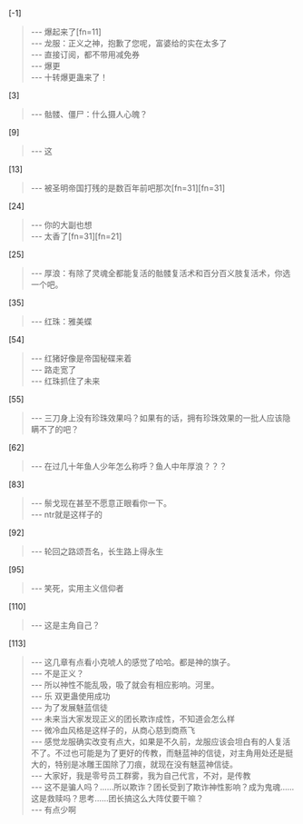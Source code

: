 
[-1] 
>--- 爆起来了[fn=11]<br>
>--- 龙服：正义之神，抱歉了您呢，富婆给的实在太多了<br>
>--- 直接订阅，都不带用减免券<br>
>--- 爆更<br>
>--- 十转爆更蛊来了！<br>

[3] 
>--- 骷髅、僵尸：什么摄人心魄？<br>

[9] 
>--- 这<br>

[13] 
>--- 被圣明帝国打残的是数百年前吧那次[fn=31][fn=31]<br>

[24] 
>--- 你的大副也想<br>
>--- 太香了[fn=31][fn=21]<br>

[25] 
>--- 厚浪：有除了灵魂全都能复活的骷髅复活术和百分百义肢复活术，你选一个吧。<br>

[35] 
>--- 红珠：雅美蝶<br>

[54] 
>--- 红猪好像是帝国秘碟来着<br>
>--- 路走宽了<br>
>--- 红珠抓住了未来<br>

[55] 
>--- 三刀身上没有珍珠效果吗？如果有的话，拥有珍珠效果的一批人应该隐瞒不了的吧？<br>

[62] 
>--- 在过几十年鱼人少年怎么称呼？鱼人中年厚浪？？？<br>

[83] 
>--- 鬃戈现在甚至不愿意正眼看你一下。<br>
>--- ntr就是这样子的<br>

[92] 
>--- 轮回之路颂吾名，长生路上得永生<br>

[95] 
>--- 笑死，实用主义信仰者<br>

[110] 
>--- 这是主角自己？<br>

[113] 
>--- 这几章有点看小克唬人的感觉了哈哈。都是神的旗子。<br>
>--- 不是正义？<br>
>--- 所以神性不能乱吸，吸了就会有相应影响。河里。<br>
>--- 乐  双更蛊使用成功<br>
>--- 为了发展魅蓝信徒<br>
>--- 未来当大家发现正义的团长欺诈成性，不知道会怎么样<br>
>--- 微冷血风格是这样子的，从商心慈到商燕飞<br>
>--- 感觉龙服确实改变有点大，如果是不久前，龙服应该会坦白有的人复活不了。不过也可能是为了更好的传教，而魅蓝神的信徒，对主角用处还是挺大的，特别是冰雕王国除了刀痕，就现在没有魅蓝神信徒。<br>
>--- 大家好，我是零号员工群雾，我为自己代言，不对，是传教<br>
>--- 这不是骗人吗？……所以欺诈？团长受到了欺诈神性影响？成为鬼魂……这是救赎吗？思考……团长搞这么大阵仗要干嘛？<br>
>--- 有点少啊<br>
